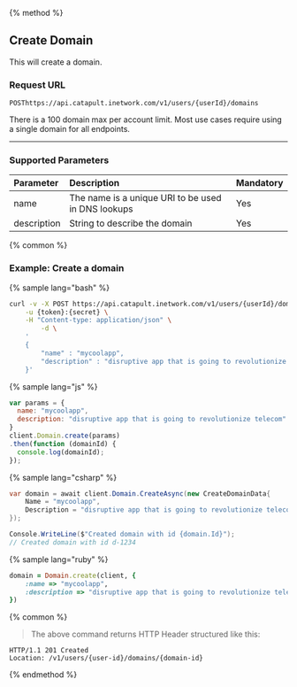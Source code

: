 {% method %}

## Create Domain
This will create a domain.

### Request URL

<code class="post">POST</code>`https://api.catapult.inetwork.com/v1/users/{userId}/domains`

<aside class="alert general small">
<p>
There is a 100 domain max per account limit. Most use cases require using a single domain for all endpoints.
</p>
</aside>

---
### Supported Parameters

| Parameter   | Description                                        | Mandatory |
|:------------|:---------------------------------------------------|:----------|
| name        | The name is a unique URI to be used in DNS lookups | Yes       |
| description | String to describe the domain                      | Yes       |

{% common %}

### Example: Create a domain

{% sample lang="bash" %}

```bash
curl -v -X POST https://api.catapult.inetwork.com/v1/users/{userId}/domains \
	-u {token}:{secret} \
	-H "Content-type: application/json" \
		-d \
	'
	{
		"name" : "mycoolapp",
		"description" : "disruptive app that is going to revolutionize telecom"
	}'
```

{% sample lang="js" %}

```js
var params = {
  name: "mycoolapp",
  description: "disruptive app that is going to revolutionize telecom"
}
client.Domain.create(params)
.then(function (domainId) {
  console.log(domainId);
});
```

{% sample lang="csharp" %}

```csharp
var domain = await client.Domain.CreateAsync(new CreateDomainData{
	Name = "mycoolapp",
	Description = "disruptive app that is going to revolutionize telecom"
});

Console.WriteLine($"Created domain with id {domain.Id}");
// Created domain with id d-1234
```

{% sample lang="ruby" %}

```ruby
domain = Domain.create(client, {
	:name => "mycoolapp",
	:description => "disruptive app that is going to revolutionize telecom"
})
```

{% common %}


> The above command returns HTTP Header structured like this:

```
HTTP/1.1 201 Created
Location: /v1/users/{user-id}/domains/{domain-id}
```
{% endmethod %}
